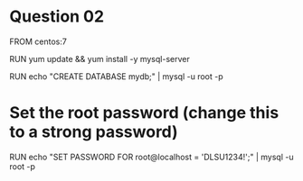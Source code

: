 # Question 02
FROM centos:7

RUN yum update && yum install -y mysql-server

RUN echo "CREATE DATABASE mydb;" | mysql -u root -p

# Set the root password (change this to a strong password)
RUN echo "SET PASSWORD FOR root@localhost = 'DLSU1234!';" | mysql -u root -p
